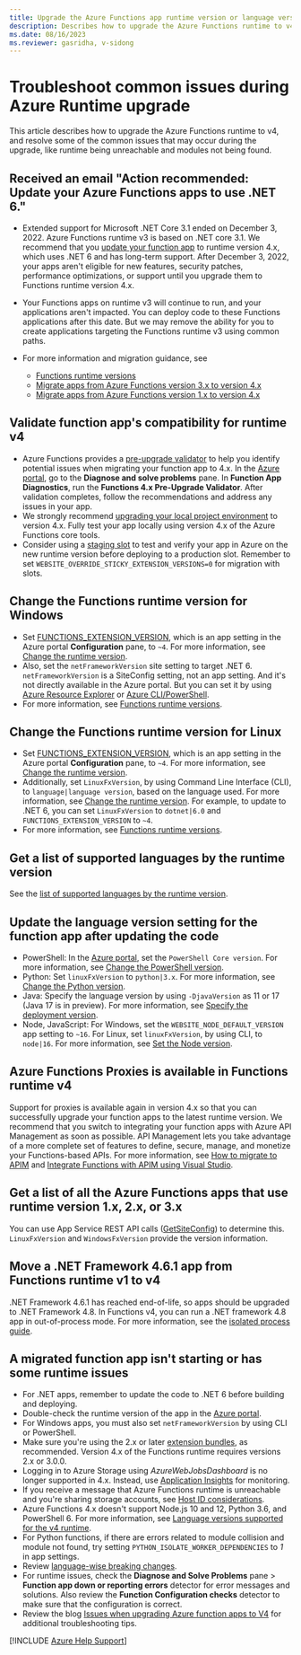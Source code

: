 ```yaml
---
title: Upgrade the Azure Functions app runtime version or language version
description: Describes how to upgrade the Azure Functions runtime to v4 and resolve issues during the upgrade.
ms.date: 08/16/2023
ms.reviewer: gasridha, v-sidong
---
```

# Troubleshoot common issues during Azure Runtime upgrade

This article describes how to upgrade the Azure Functions runtime to v4, and resolve some of the common issues that may occur during the upgrade, like runtime being unreachable and modules not being found.

## Received an email "Action recommended: Update your Azure Functions apps to use .NET 6."

- Extended support for Microsoft .NET Core 3.1 ended on December 3, 2022. Azure Functions runtime v3 is based on .NET core 3.1. We recommend that you [update your function app](/azure/azure-functions/set-runtime-version#view-and-update-the-current-runtime-version) to runtime version 4.x, which uses .NET 6 and has long-term support. After December 3, 2022, your apps aren't eligible for new features, security patches, performance optimizations, or support until you upgrade them to Functions runtime version 4.x.

- Your Functions apps on runtime v3 will continue to run, and your applications aren't impacted. You can deploy code to these Functions applications after this date. But we may remove the ability for you to create applications targeting the Functions runtime v3 using common paths.

- For more information and migration guidance, see
  - [Functions runtime versions](/azure/azure-functions/functions-versions)
  - [Migrate apps from Azure Functions version 3.x to version 4.x](/azure/azure-functions/migrate-version-3-version-4)
  - [Migrate apps from Azure Functions version 1.x to version 4.x](/azure/azure-functions/migrate-version-1-version-4)

## Validate function app's compatibility for runtime v4

- Azure Functions provides a [pre-upgrade validator](/azure/azure-functions/migrate-version-3-version-4#run-the-pre-upgrade-validator) to help you identify potential issues when migrating your function app to 4.x. In the [Azure portal](https://portal.azure.com), go to the **Diagnose and solve problems** pane. In **Function App Diagnostics**, run the **Functions 4.x Pre-Upgrade Validator**. After validation completes, follow the recommendations and address any issues in your app.
- We strongly recommend [upgrading your local project environment](/azure/azure-functions/migrate-version-3-version-4#upgrade-your-local-project) to version 4.x. Fully test your app locally using version 4.x of the Azure Functions core tools.
- Consider using a [staging slot](/azure/azure-functions/migrate-version-3-version-4#upgrade-using-slots) to test and verify your app in Azure on the new runtime version before deploying to a production slot. Remember to set `WEBSITE_OVERRIDE_STICKY_EXTENSION_VERSIONS=0` for migration with slots.

## Change the Functions runtime version for Windows

- Set [FUNCTIONS_EXTENSION_VERSION](/azure/azure-functions/functions-app-settings), which is an app setting in the Azure portal **Configuration** pane, to `~4`. For more information, see [Change the runtime version](/azure/azure-functions/set-runtime-version#view-and-update-the-current-runtime-version).
- Also, set the `netFrameworkVersion` site setting to target .NET 6. `netFrameworkVersion` is a SiteConfig setting, not an app setting. And it's not directly available in the Azure portal. But you can set it by using [Azure Resource Explorer](https://azure.microsoft.com/blog/azure-resource-explorer-a-new-tool-to-discover-the-azure-api/) or [Azure CLI/PowerShell](/azure/azure-functions/functions-versions#migrate-without-slots).
- For more information, see [Functions runtime versions](/azure/azure-functions/functions-versions).

## Change the Functions runtime version for Linux

- Set [FUNCTIONS_EXTENSION_VERSION](/azure/azure-functions/functions-app-settings), which is an app setting in the Azure portal **Configuration** pane, to `~4`. For more information, see [Change the runtime version](/azure/azure-functions/set-runtime-version#view-and-update-the-current-runtime-version).
- Additionally, set `LinuxFxVersion`, by using Command Line Interface (CLI), to `language|language version`, based on the language used. For more information, see [Change the runtime version](https://github.com/Azure/azure-functions-host/wiki/Using-LinuxFxVersion-for-Linux-Function-Apps). For example, to update to .NET 6, you can set `LinuxFxVersion` to `dotnet|6.0` and `FUNCTIONS_EXTENSION_VERSION` to `~4`.
- For more information, see [Functions runtime versions](/azure/azure-functions/functions-versions).

## Get a list of supported languages by the runtime version

See the [list of supported languages by the runtime version](/azure/azure-functions/supported-languages#languages-by-runtime-version).

## Update the language version setting for the function app after updating the code

- PowerShell: In the [Azure portal](https://portal.azure.com), set the `PowerShell Core version`. For more information, see [Change the PowerShell version](/azure/azure-functions/functions-reference-powershell#changing-the-powershell-version).
- Python: Set `linuxFxVersion` to `python|3.x`. For more information, see [Change the Python version](/azure/azure-functions/functions-reference-python#changing-python-version).
- Java: Specify the language version by using `-DjavaVersion` as 11 or 17 (Java 17 is in preview). For more information, see [Specify the deployment version](/azure/azure-functions/functions-reference-java#specify-the-deployment-version).
- Node, JavaScript: For Windows, set the `WEBSITE_NODE_DEFAULT_VERSION` app setting to `~16`. For Linux, set `linuxFxVersion`, by using CLI, to `node|16`. For more information, see [Set the Node version](/azure/azure-functions/functions-reference-node#setting-the-node-version).

## Azure Functions Proxies is available in Functions runtime v4

Support for proxies is available again in version 4.x so that you can successfully upgrade your function apps to the latest runtime version. We recommend that you switch to integrating your function apps with Azure API Management as soon as possible. API Management lets you take advantage of a more complete set of features to define, secure, manage, and monetize your Functions-based APIs. For more information, see [How to migrate to APIM](/azure/azure-functions/functions-proxies#migration) and [Integrate Functions with APIM using Visual Studio](/azure/azure-functions/openapi-apim-integrate-visual-studio).

## Get a list of all the Azure Functions apps that use runtime version 1.x, 2.x, or 3.x

You can use App Service REST API calls ([GetSiteConfig](/rest/api/appservice/web-apps/get-configuration)) to determine this. `LinuxFxVersion` and `WindowsFxVersion` provide the version information.

## Move a .NET Framework 4.6.1 app from Functions runtime v1 to v4

.NET Framework 4.6.1 has reached end-of-life, so apps should be upgraded to .NET Framework 4.8. In Functions v4, you can run a .NET framework 4.8 app in out-of-process mode. For more information, see the [isolated process guide](/azure/azure-functions/dotnet-isolated-process-guide).

## A migrated function app isn't starting or has some runtime issues

- For .NET apps, remember to update the code to .NET 6 before building and deploying.
- Double-check the runtime version of the app in the [Azure portal](https://portal.azure.com).
- For Windows apps, you must also set `netFrameworkVersion` by using CLI or PowerShell.
- Make sure you're using the 2.x or later [extension bundles](/azure/azure-functions/functions-versions#minimum-extension-versions), as recommended. Version 4.x of the Functions runtime requires versions 2.x or 3.0.0.
- Logging in to Azure Storage using *AzureWebJobsDashboard* is no longer supported in 4.x. Instead, use [Application Insights](/azure/azure-functions/functions-monitoring) for monitoring.
- If you receive a message that Azure Functions runtime is unreachable and you're sharing storage accounts, see [Host ID considerations](/azure/azure-functions/storage-considerations#host-id-considerations).
- Azure Functions 4.x doesn't support Node.js 10 and 12, Python 3.6, and PowerShell 6. For more information, see [Language versions supported for the v4 runtime](/azure/azure-functions/supported-languages#languages-by-runtime-version).
- For Python functions, if there are errors related to module collision and module not found, try setting `PYTHON_ISOLATE_WORKER_DEPENDENCIES` to *1* in app settings.
- Review [language-wise breaking changes](/azure/azure-functions/functions-versions#breaking-changes-between-3x-and-4x).
- For runtime issues, check the **Diagnose and Solve Problems** pane > **Function app down or reporting errors** detector for error messages and solutions. Also review the **Function Configuration checks** detector to make sure that the configuration is correct.
- Review the blog [Issues when upgrading Azure function apps to V4](https://techcommunity.microsoft.com/t5/apps-on-azure-blog/issues-you-may-meet-when-upgrading-azure-function-app-to-v4/ba-p/3288983) for additional troubleshooting tips.

[!INCLUDE [Azure Help Support](../../../includes/azure-help-support.md)]
